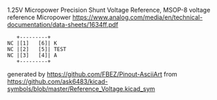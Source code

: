 1.25V Micropower Precision Shunt Voltage Reference, MSOP-8
voltage reference Micropower
https://www.analog.com/media/en/technical-documentation/data-sheets/1634ff.pdf


	   +---------+
	NC |[1]   [6]| K
	NC |[2]   [5]| TEST
	NC |[3]   [4]| A
	   +---------+


generated by https://github.com/FBEZ/Pinout-AsciiArt from https://github.com/ask6483/kicad-symbols/blob/master/Reference_Voltage.kicad_sym